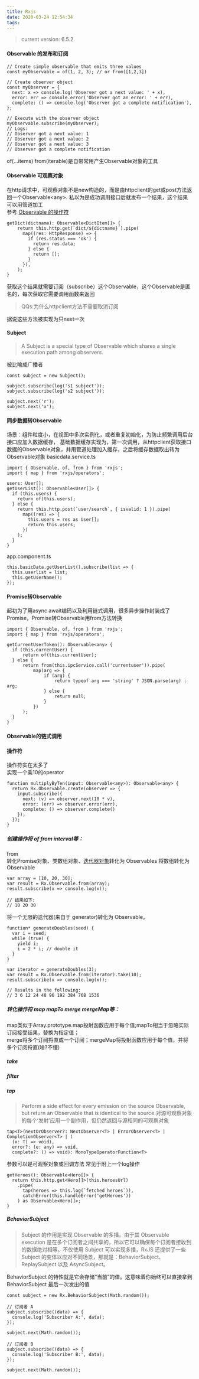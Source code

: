 ```yaml
---
title: Rxjs
date: 2020-03-24 12:54:34
tags:
---
```

> current version: 6.5.2
#### Observable 的发布和订阅
```
// Create simple observable that emits three values
const myObservable = of(1, 2, 3); // or from([1,2,3])

// Create observer object
const myObserver = {
  next: x => console.log('Observer got a next value: ' + x),
  error: err => console.error('Observer got an error: ' + err),
  complete: () => console.log('Observer got a complete notification'),
};

// Execute with the observer object
myObservable.subscribe(myObserver);
// Logs:
// Observer got a next value: 1
// Observer got a next value: 2
// Observer got a next value: 3
// Observer got a complete notification
```
of(...items) from(iterable)是自带常用产生Observable对象的工具
#### Observable 可观察对象
在http请求中，可观察对象不是new构造的，而是由httpclient的get或post方法返回一个Observable\<any\>. 私以为是成功调用接口后就发布一个结果，这个结果可以用管道加工<br>
参考 [Observable 的操作符](https://cn.rx.js.org/manual/overview.html#h16)
```
getDict(dictname): Observable<DictItem[]> {
    return this.http.get(`dict/${dictname}`).pipe(
      map((res: HttpResponse) => {
        if (res.status === 'ok') {
          return res.data;
        } else {
          return [];
        }
      }),
    );
}
```
获取这个结果就需要订阅（subscribe）这个Observable，这个Observable是匿名的，每次获取它需要调用函数来返回 

> QQs:为什么httpclient方法不需要取消订阅

据说这些方法被实现为只next一次 

#### Subject
> A Subject is a special type of Observable which shares a single execution path among observers.

被比喻成广播者
```
const subject = new Subject();

subject.subscribe(log('s1 subject'));
subject.subscribe(log('s2 subject'));

subject.next('r');
subject.next('x');
```


#### 同步数据转Observable
场景：组件粒度小，在视图中多次实例化，或者重复初始化，为防止频繁调用后台接口应加入数据缓存，
基础数据缓存实现为，第一次调用，从httpclient获取接口数据的Observable对象，并用管道处理加入缓存，之后将缓存数据取出转为Observable对象
basicdata.service.ts
```
import { Observable, of, from } from 'rxjs';
import { map } from 'rxjs/operators';

users: User[];
getUserList(): Observable<User[]> {
  if (this.users) {
    return of(this.users);
  } else {
    return this.http.post(`user/search`, { isvalid: 1 }).pipe(
      map((res) => {
        this.users = res as User[];
        return this.users;
      })
    );
  }
}
```
app.component.ts
```
this.basicData.getUserList().subscribe(list => {
  this.userlist = list;
  this.getUserName();
});
```
#### Promise转Observable
起初为了用async await编码以及利用链式调用，很多异步操作封装成了Promise，Promise转Observable用from方法转换
```
import { Observable, of, from } from 'rxjs';
import { map } from 'rxjs/operators';

getCurrentUserToken(): Observable<any> {
  if (this.currentUser) {
      return of(this.currentUser);
  } else {
      return from(this.ipcService.call('currentuser')).pipe(
          map(arg => {
              if (arg) {
                  return typeof arg === 'string' ? JSON.parse(arg) : arg;
              } else {
                  return null;
              }
          })
      );
  }
}
```
#### Observable的链式调用

#### 操作符
操作符实在太多了<br>
实现一个乘10的operator
```
function multiplyByTen(input: Observable<any>): Observable<any> {
  return Rx.Observable.create(observer => {
    input.subscribe({
      next: (v) => observer.next(10 * v),
      error: (err) => observer.error(err),
      complete: () => observer.complete()
    });
  });
}
```
##### 创建操作符 of from interval等：

from  <br>
转化Promise对象、类数组对象、[迭代器对象](https://developer.mozilla.org/zh-CN/docs/Web/JavaScript/Reference/Iteration_protocols#iterable)转化为 Observables
将数组转化为 Observable
```
var array = [10, 20, 30];
var result = Rx.Observable.from(array);
result.subscribe(x => console.log(x));

// 结果如下:
// 10 20 30
```
将一个无限的迭代器(来自于 generator)转化为 Observable。
```
function* generateDoubles(seed) {
  var i = seed;
  while (true) {
    yield i;
    i = 2 * i; // double it
  }
}

var iterator = generateDoubles(3);
var result = Rx.Observable.from(iterator).take(10);
result.subscribe(x => console.log(x));

// Results in the following:
// 3 6 12 24 48 96 192 384 768 1536
```
##### 转化操作符 map mapTo merge mergeMap等：
map类似于Array.prototype.map投射函数应用于每个值;mapTo相当于忽略实际订阅接受结果，替换为指定值；<br>
merge将多个订阅捋直成一个订阅；mergeMap将投射函数应用于每个值，并将多个订阅捋直(啥?不懂)

##### take

##### filter

##### tap
> Perform a side effect for every emission on the source Observable, but return an Observable that is identical to the source.对源可观察对象的每个‘发射’应用一个副作用，但仍然返回与源相同的可观察对象
```
tap<T>(nextOrObserver?: NextObserver<T> | ErrorObserver<T> | CompletionObserver<T> | (
  (x: T) => void),
  error?: (e: any) => void,
  complete?: () => void): MonoTypeOperatorFunction<T>
```
参数可以是可观察对象或回调方法
常见于附上一个log操作
```
getHeroes(): Observable<Hero[]> {
  return this.http.get<Hero[]>(this.heroesUrl)
    .pipe(
      tap(heroes => this.log(`fetched heroes`)),
      catchError(this.handleError('getHeroes'))
    ) as Observable<Hero[]>;
}
```
##### BehaviorSubject

>Subject 的作用是实现 Observable 的多播。由于其 Observable execution 是在多个订阅者之间共享的，所以它可以确保每个订阅者接收到的数据绝对相等。不仅使用 Subject 可以实现多播，RxJS 还提供了一些 Subject 的变体以应对不同场景，那就是：BehaviorSubject、ReplaySubject 以及 AsyncSubject。

BehaviorSubject 的特性就是它会存储“当前”的值。这意味着你始终可以直接拿到 BehaviorSubject 最后一次发出的值
```
const subject = new Rx.BehaviorSubject(Math.random());

// 订阅者 A
subject.subscribe((data) => {
  console.log('Subscriber A:', data);
});

subject.next(Math.random());

// 订阅者 B
subject.subscribe((data) => {
  console.log('Subscriber B:', data);
});

subject.next(Math.random());
```